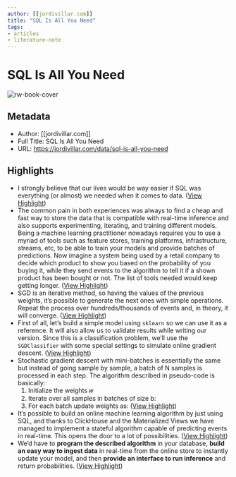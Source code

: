 ```yaml
---
author: [[jordivillar.com]]
title: "SQL Is All You Need"
tags: 
- articles
- literature-note
---
```

# SQL Is All You Need

![rw-book-cover](https://jordivillar.com/sql.jpeg)

## Metadata
- Author: [[jordivillar.com]]
- Full Title: SQL Is All You Need
- URL: https://jordivillar.com/data/sql-is-all-you-need

## Highlights
- I strongly believe that our lives would be way easier if SQL was everything (or almost) we needed when it comes to data. ([View Highlight](https://read.readwise.io/read/01gxn8jwthmw7ggw7x4t9m0pa7))
- The common pain in both experiences was always to find a cheap and fast way to store the data that is compatible with real-time inference and also supports experimenting, iterating, and training different models. Being a machine learning practitioner nowadays requires you to use a myriad of tools such as feature stores, training platforms, infrastructure, streams, etc, to be able to train your models and provide batches of predictions.
  Now imagine a system being used by a retail company to decide which product to show you based on the probability of you buying it, while they send events to the algorithm to tell it if a shown product has been bought or not. The list of tools needed would keep getting longer. ([View Highlight](https://read.readwise.io/read/01gxn8kbnka8ewp8vszkqxhegj))
- SGD is an iterative method, so having the values of the previous weights, it’s possible to generate the next ones with simple operations. Repeat the process over hundreds/thousands of events and, in theory, it will converge. ([View Highlight](https://read.readwise.io/read/01gxn8jmqxaq0npqsctvdqd61c))
- First of all, let’s build a simple model using `sklearn` so we can use it as a reference. It will also allow us to validate results while writing our version. Since this is a classification problem, we’ll use the `SGDClassifier` with some special settings to simulate online gradient descent. ([View Highlight](https://read.readwise.io/read/01gxn8ktatz2bjky2w6d4fqky5))
- Stochastic gradient descent with mini-batches is essentially the same but instead of going sample by sample, a batch of N samples is processed in each step. The algorithm described in pseudo-code is basically:
  1. Initialize the weights 𝑤
  2. Iterate over all samples in batches of size b:
  3. For each batch update weights as: ([View Highlight](https://read.readwise.io/read/01gxn8nesjvdc1c1d0yzkpk82y))
- It’s possible to build an online machine learning algorithm by just using SQL, and thanks to ClickHouse and the Materialized Views we have managed to implement a stateful algorithm capable of predicting events in real-time. This opens the door to a lot of possibilities. ([View Highlight](https://read.readwise.io/read/01gxn8qk1qwgz3n0kkg3tkzqfc))
- We’d have to **program the described algorithm** in your database, **build an easy way to ingest data** in real-time from the online store to instantly update your model, and then **provide an interface to run inference** and return probabilities. ([View Highlight](https://read.readwise.io/read/01gxn8rb2mdkfqpjsdf2xcbjfn))
